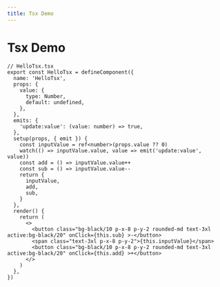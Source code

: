 ```yaml
---
title: Tsx Demo
---
```


<script setup>
import {HelloTsx} from '~/components/HelloTsx'
definePage({
  name: 'tsx-demo',
})
</script>

# Tsx Demo

<div class="flex-center">
  <HelloTsx :value="10"/>
</div>

```tsx
// HelloTsx.tsx
export const HelloTsx = defineComponent({
  name: 'HelloTsx',
  props: {
    value: {
      type: Number,
      default: undefined,
    },
  },
  emits: {
    'update:value': (value: number) => true,
  },
  setup(props, { emit }) {
    const inputValue = ref<number>(props.value ?? 0)
    watch(() => inputValue.value, value => emit('update:value', value))
    const add = () => inputValue.value++
    const sub = () => inputValue.value--
    return {
      inputValue,
      add,
      sub,
    }
  },
  render() {
    return (
      <>
        <button class="bg-black/10 p-x-8 p-y-2 rounded-md text-3xl active:bg-black/20" onClick={this.sub} >-</button>
        <span class="text-3xl p-x-8 p-y-2">{this.inputValue}</span>
        <button class="bg-black/10 p-x-8 p-y-2 rounded-md text-3xl active:bg-black/20" onClick={this.add} >+</button>
      </>
    )
  },
})
```

